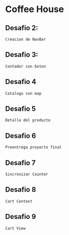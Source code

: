 # Coffee House

## Desafio 2:
    Creacion de NavBar

## Desafio 3:
    Contador con boton

## Desafio 4
    Catalogo con map

## Desafio 5
    Detalle del producto

## Desafio 6
    Preentrega proyecto final

## Desafio 7
    Sincronizar Counter

## Desafio 8
    Cart Context

## Desafio 9
    Cart View
